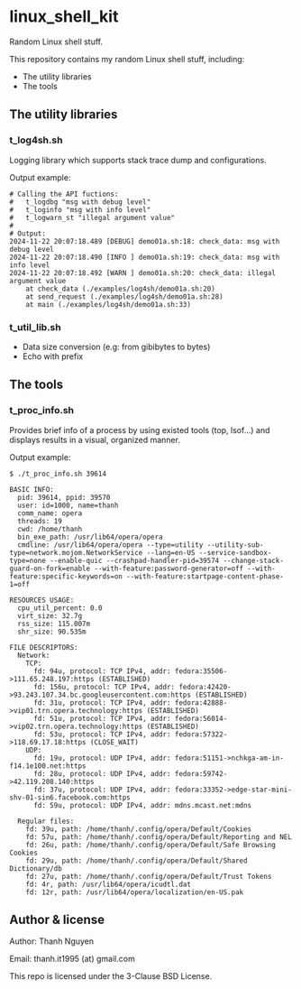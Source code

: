 # linux_shell_kit

Random Linux shell stuff.

This repository contains my random Linux shell stuff, including:

- The utility libraries
- The tools

## The utility libraries

### t_log4sh.sh

Logging library which supports stack trace dump and configurations.

Output example:

```shell
# Calling the API fuctions:
#   t_logdbg "msg with debug level"
#   t_loginfo "msg with info level"
#   t_logwarn_st "illegal argument value"
#
# Output:
2024-11-22 20:07:18.489 [DEBUG] demo01a.sh:18: check_data: msg with debug level
2024-11-22 20:07:18.490 [INFO ] demo01a.sh:19: check_data: msg with info level
2024-11-22 20:07:18.492 [WARN ] demo01a.sh:20: check_data: illegal argument value
    at check_data (./examples/log4sh/demo01a.sh:20)
    at send_request (./examples/log4sh/demo01a.sh:28)
    at main (./examples/log4sh/demo01a.sh:33)
```

### t_util_lib.sh
  - Data size conversion (e.g: from gibibytes to bytes)
  - Echo with prefix

## The tools

### t_proc_info.sh

Provides brief info of a process by using existed tools (top, lsof...) and displays results in a visual, organized manner.

Output example:

```shell
$ ./t_proc_info.sh 39614

BASIC INFO:
  pid: 39614, ppid: 39570
  user: id=1000, name=thanh
  comm_name: opera
  threads: 19
  cwd: /home/thanh
  bin_exe_path: /usr/lib64/opera/opera
  cmdline: /usr/lib64/opera/opera --type=utility --utility-sub-type=network.mojom.NetworkService --lang=en-US --service-sandbox-type=none --enable-quic --crashpad-handler-pid=39574 --change-stack-guard-on-fork=enable --with-feature:password-generator=off --with-feature:specific-keywords=on --with-feature:startpage-content-phase-1=off

RESOURCES USAGE:
  cpu_util_percent: 0.0
  virt_size: 32.7g
  rss_size: 115.007m
  shr_size: 90.535m

FILE DESCRIPTORS:
  Network:
    TCP:
      fd: 94u, protocol: TCP IPv4, addr: fedora:35506->111.65.248.197:https (ESTABLISHED)
      fd: 156u, protocol: TCP IPv4, addr: fedora:42420->93.243.107.34.bc.googleusercontent.com:https (ESTABLISHED)
      fd: 31u, protocol: TCP IPv4, addr: fedora:42888->vip01.trn.opera.technology:https (ESTABLISHED)
      fd: 51u, protocol: TCP IPv4, addr: fedora:56014->vip02.trn.opera.technology:https (ESTABLISHED)
      fd: 53u, protocol: TCP IPv4, addr: fedora:57322->118.69.17.18:https (CLOSE_WAIT)
    UDP:
      fd: 19u, protocol: UDP IPv4, addr: fedora:51151->nchkga-am-in-f14.1e100.net:https
      fd: 28u, protocol: UDP IPv4, addr: fedora:59742->42.119.208.140:https
      fd: 37u, protocol: UDP IPv4, addr: fedora:33352->edge-star-mini-shv-01-sin6.facebook.com:https
      fd: 59u, protocol: UDP IPv4, addr: mdns.mcast.net:mdns

  Regular files:
    fd: 39u, path: /home/thanh/.config/opera/Default/Cookies
    fd: 57u, path: /home/thanh/.config/opera/Default/Reporting and NEL
    fd: 26u, path: /home/thanh/.config/opera/Default/Safe Browsing Cookies
    fd: 29u, path: /home/thanh/.config/opera/Default/Shared Dictionary/db
    fd: 27u, path: /home/thanh/.config/opera/Default/Trust Tokens
    fd: 4r, path: /usr/lib64/opera/icudtl.dat
    fd: 12r, path: /usr/lib64/opera/localization/en-US.pak
```

## Author & license

Author: Thanh Nguyen

Email: thanh.it1995 (at) gmail.com

This repo is licensed under the 3-Clause BSD License.
